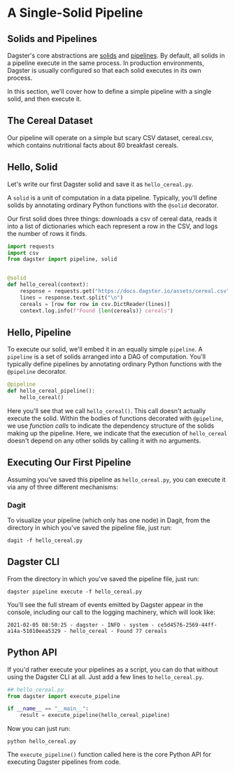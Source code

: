 # A Single-Solid Pipeline

## Solids and Pipelines

Dagster's core abstractions are [solids](https://docs.dagster.io/concepts/solids-pipelines/solids) and [pipelines](https://docs.dagster.io/concepts/solids-pipelines/pipelines). By default, all solids in a pipeline execute in the same process. In production environments, Dagster is usually configured so that each solid executes in its own process.

In this section, we'll cover how to define a simple pipeline with a single solid, and then execute it.

## The Cereal Dataset

Our pipeline will operate on a simple but scary CSV dataset, cereal.csv, which contains nutritional facts about 80 breakfast cereals.

## Hello, Solid

Let's write our first Dagster solid and save it as `hello_cereal.py`.

A `solid` is a unit of computation in a data pipeline. Typically, you'll define solids by annotating ordinary Python functions with the `@solid` decorator.

Our first solid does three things: downloads a csv of cereal data, reads it into a list of dictionaries which each represent a row in the CSV, and logs the number of rows it finds.

```python
import requests
import csv
from dagster import pipeline, solid


@solid
def hello_cereal(context):
    response = requests.get("https://docs.dagster.io/assets/cereal.csv")
    lines = response.text.split("\n")
    cereals = [row for row in csv.DictReader(lines)]
    context.log.info(f"Found {len(cereals)} cereals")
```

## Hello, Pipeline

To execute our solid, we'll embed it in an equally simple `pipeline`. A `pipeline` is a set of solids arranged into a DAG of computation. You'll typically define pipelines by annotating ordinary Python functions with the `@pipeline` decorator.

```python
@pipeline
def hello_cereal_pipeline():
    hello_cereal()
```

Here you'll see that we call `hello_cereal()`. This call doesn't actually execute the solid. Within the bodies of functions decorated with `@pipeline`, we use *function calls* to indicate the dependency structure of the solids making up the pipeline. Here, we indicate that the execution of `hello_cereal` doesn't depend on any other solids by calling it with no arguments.


## Executing Our First Pipeline 
Assuming you’ve saved this pipeline as `hello_cereal.py`, you can execute it via any of three different mechanisms:

### Dagit 
To visualize your pipeline (which only has one node) in Dagit, from the directory in which you've saved the pipeline file, just run:

```
dagit -f hello_cereal.py
```

## Dagster CLI
From the directory in which you've saved the pipeline file, just run:

```
dagster pipeline execute -f hello_cereal.py
```

You'll see the full stream of events emitted by Dagster appear in the console, including our call to the logging machinery, which will look like:

```
2021-02-05 08:50:25 - dagster - INFO - system - ce5d4576-2569-44ff-a14a-51010eea5329 - hello_cereal - Found 77 cereals
```

## Python API

If you'd rather execute your pipelines as a script, you can do that without using the Dagster CLI at all. Just add a few lines to `hello_cereal.py`.

```python
## hello_cereal.py
from dagster import execute_pipeline

if __name__ == "__main__":
    result = execute_pipeline(hello_cereal_pipeline)
```

Now you can just run:
```
python hello_cereal.py
```

The `execute_pipeline()` function called here is the core Python API for executing Dagster pipelines from code.